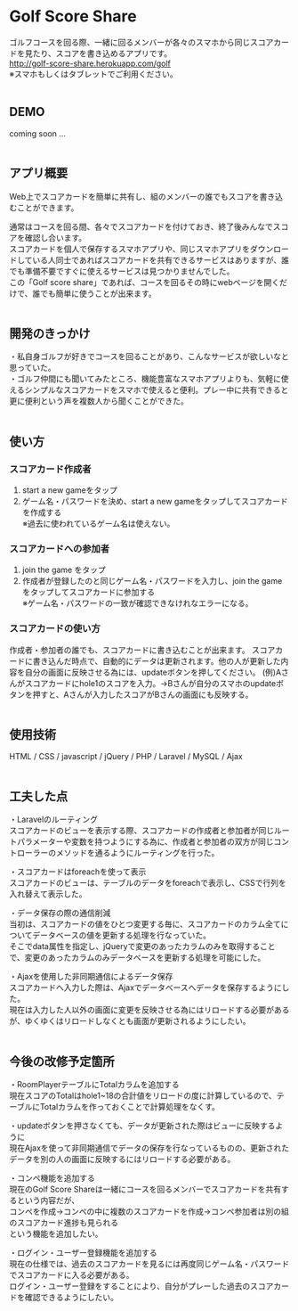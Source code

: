 # Golf Score Share
ゴルフコースを回る際、一緒に回るメンバーが各々のスマホから同じスコアカードを見たり、スコアを書き込めるアプリです。<br>
http://golf-score-share.herokuapp.com/golf <br>
※スマホもしくはタブレットでご利用ください。
<br><br>  

## DEMO
coming soon ...
<br><br>
    

## アプリ概要
Web上でスコアカードを簡単に共有し、組のメンバーの誰でもスコアを書き込むことができます。

通常はコースを回る間、各々でスコアカードを付けておき、終了後みんなでスコアを確認し合います。  
スコアカードを個人で保存するスマホアプリや、同じスマホアプリをダウンロードしている人同士であればスコアカードを共有できるサービスはありますが、誰でも準備不要ですぐに使えるサービスは見つかりませんでした。  
この「Golf score share」であれば、コースを回るその時にwebページを開くだけで、誰でも簡単に使うことが出来ます。
<br><br>

## 開発のきっかけ
・私自身ゴルフが好きでコースを回ることがあり、こんなサービスが欲しいなと思っていた。  
・ゴルフ仲間にも聞いてみたところ、機能豊富なスマホアプリよりも、気軽に使えるシンプルなスコアカードをスマホで使えると便利。プレー中に共有できると更に便利という声を複数人から聞くことができた。
<br><br>

## 使い方
### スコアカード作成者
1. start a new gameをタップ
2. ゲーム名・パスワードを決め、start a new gameをタップしてスコアカードを作成する<br>
※過去に使われているゲーム名は使えない。


### スコアカードへの参加者
1. join the game をタップ
2. 作成者が登録したのと同じゲーム名・パスワードを入力し、join the gameをタップしてスコアカードに参加する<br>
※ゲーム名・パスワードの一致が確認できなけれなエラーになる。


### スコアカードの使い方
作成者・参加者の誰でも、スコアカードに書き込むことが出来ます。
スコアカードに書き込んだ時点で、自動的にデータは更新されます。他の人が更新した内容を自分の画面に反映させる為には、updateボタンを押してください。
(例)Aさんがスコアカードにhole1のスコアを入力。→Bさんが自分のスマホのupdateボタンを押すと、Aさんが入力したスコアがBさんの画面にも反映する。
<br><br>

## 使用技術
HTML / CSS / javascript / jQuery / PHP / Laravel / MySQL / Ajax
<br><br>  

## 工夫した点
・Laravelのルーティング<br>
スコアカードのビューを表示する際、スコアカードの作成者と参加者が同じルートパラメーターや変数を持つようにする為に、作成者と参加者の双方が同じコントローラーのメソッドを通るようにルーティングを行った。

・スコアカードはforeachを使って表示<br>
スコアカードのビューは、テーブルのデータをforeachで表示し、CSSで行列を入れ替えて表示した。

・データ保存の際の通信削減<br>
当初は、スコアカードの値をひとつ変更する毎に、スコアカードのカラム全てについてデータベースの値を更新する処理を行なっていた。<br>
そこでdata属性を指定し、jQueryで変更のあったカラムのみを取得することで、変更のあったカラムのみデータベースを更新する処理を可能にした。

・Ajaxを使用した非同期通信によるデータ保存<br>
スコアカードへ入力した際は、Ajaxでデータベースへデータを保存するようにした。<br>
現在は入力した人以外の画面に変更を反映させる為にはリロードする必要があるが、ゆくゆくはリロードしなくとも画面が更新されるようにしたい。
<br><br>

## 今後の改修予定箇所
・RoomPlayerテーブルにTotalカラムを追加する<br>
現在スコアのTotalはhole1~18の合計値をリロードの度に計算しているので、テーブルにTotalカラムを作っておくことで計算処理をなくす。

・updateボタンを押さなくても、データが更新された際はビューに反映するように<br>
現在Ajaxを使って非同期通信でデータの保存を行なっているものの、更新されたデータを別の人の画面に反映するにはリロードする必要がある。

・コンペ機能を追加する<br>
現在のGolf Score Shareは一緒にコースを回るメンバーでスコアカードを共有するという内容だが、<br>
コンペを作成→コンペの中に複数のスコアカードを作成→コンペ参加者は別の組のスコアカード進捗も見られる<br>
という機能を追加したい。

・ログイン・ユーザー登録機能を追加する<br>
現在の仕様では、過去のスコアカードを見るには再度同じゲーム名・パスワードでスコアカードに入る必要がある。<br>
ログイン・ユーザー登録をすることにより、自分がプレーした過去のスコアカードを確認できるようにしたい。
